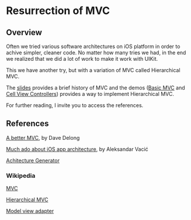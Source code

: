 # Resurrection of MVC
## Overview

Often we tried various software architectures on iOS platform in order to achive simpler, cleaner code. No matter how many tries we had, in the end we realized that we did a lot of work to make it work with UIKit.

This we have another try, but with a variation of MVC called Hierarchical MVC.

The [slides](Slides%20-%20diagrams) provides a brief history of MVC and the demos ([Basic MVC](Demo/BasicMVC) and [Cell View Controllers](Demo/CellViewControllers)) provides a way to implement Hierarchical MVC.

For further reading, I invite you to access the references.

## References

[A better MVC](https://davedelong.com/blog/2017/11/06/a-better-mvc-part-1-the-problems/), by Dave Delong

[Much ado about iOS app architecture](http://aplus.rs/2017/much-ado-about-ios-app-architecture/), by Aleksandar Vacić

[Achitecture Generator](https://iosarchitecture.top/)

### Wikipedia

[MVC](https://en.wikipedia.org/wiki/Model%E2%80%93view%E2%80%93controller)

[Hierarchical MVC](https://en.wikipedia.org/wiki/Hierarchical_model%E2%80%93view%E2%80%93controller)

[Model view adapter](https://en.wikipedia.org/wiki/Model%E2%80%93view%E2%80%93adapter)
